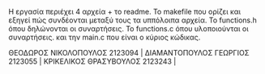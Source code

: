 Η εργασία περιέχει 4 αρχεία + το readme. 
Το makefile που ορίζει και εξηγεί πώς συνδέονται μεταξύ τους τα υππόλοιπα αρχεία. 
Το functions.h όπου δηλώνονται οι συναρτήσεις. 
Το functions.c όπου υλοποιούνται οι συναρτήσεις. 
και την main.c που είναι ο κύριος κώδικας. 

ΘΕΟΔΩΡΟΣ ΝΙΚΟΛΟΠΟΥΛΟΣ 2123094 |
ΔΙΑΜΑΝΤΟΠΟΥΛΟΣ ΓΕΩΡΓΙΟΣ 2123055 |
ΚΡΙΚΕΛΙΚΟΣ ΘΡΑΣΥΒΟΥΛΟΣ 2123243 |
